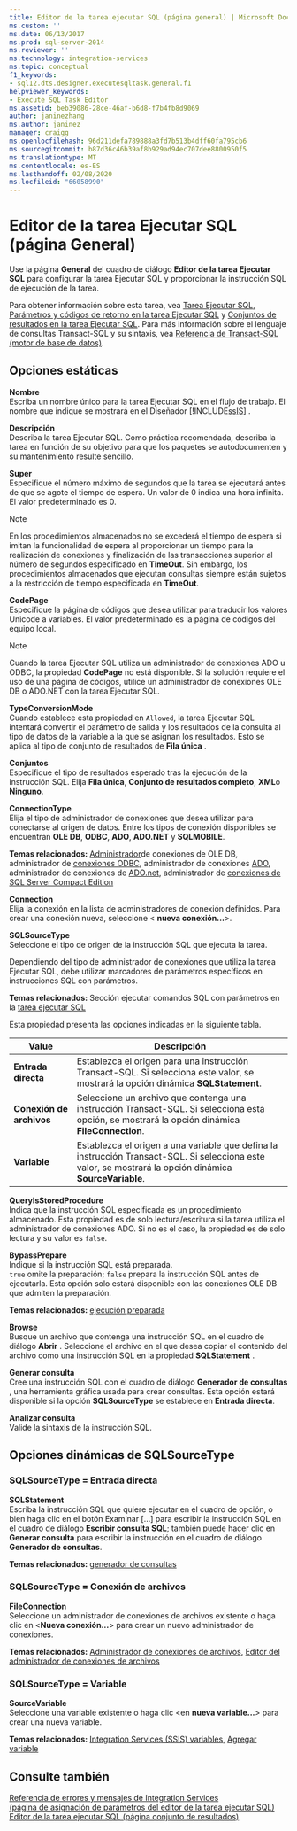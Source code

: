 ```yaml
---
title: Editor de la tarea ejecutar SQL (página general) | Microsoft Docs
ms.custom: ''
ms.date: 06/13/2017
ms.prod: sql-server-2014
ms.reviewer: ''
ms.technology: integration-services
ms.topic: conceptual
f1_keywords:
- sql12.dts.designer.executesqltask.general.f1
helpviewer_keywords:
- Execute SQL Task Editor
ms.assetid: beb39086-28ce-46af-b6d8-f7b4fb8d9069
author: janinezhang
ms.author: janinez
manager: craigg
ms.openlocfilehash: 96d211defa789888a3fd7b513b4dff60fa795cb6
ms.sourcegitcommit: b87d36c46b39af8b929ad94ec707dee8800950f5
ms.translationtype: MT
ms.contentlocale: es-ES
ms.lasthandoff: 02/08/2020
ms.locfileid: "66058990"
---
```

# <a name="execute-sql-task-editor-general-page"></a>Editor de la tarea Ejecutar SQL (página General)
  Use la página **General** del cuadro de diálogo **Editor de la tarea Ejecutar SQL** para configurar la tarea Ejecutar SQL y proporcionar la instrucción SQL de ejecución de la tarea.  
  
 Para obtener información sobre esta tarea, vea [Tarea Ejecutar SQL](control-flow/execute-sql-task.md), [Parámetros y códigos de retorno en la tarea Ejecutar SQL](../../2014/integration-services/parameters-and-return-codes-in-the-execute-sql-task.md) y [Conjuntos de resultados en la tarea Ejecutar SQL](../../2014/integration-services/result-sets-in-the-execute-sql-task.md). Para más información sobre el lenguaje de consultas Transact-SQL y su sintaxis, vea [Referencia de Transact-SQL &#40;motor de base de datos&#41;](/sql/t-sql/language-reference).  
  
## <a name="static-options"></a>Opciones estáticas  
 **Nombre**  
 Escriba un nombre único para la tarea Ejecutar SQL en el flujo de trabajo. El nombre que indique se mostrará en el Diseñador [!INCLUDE[ssIS](../includes/ssis-md.md)] .  
  
 **Descripción**  
 Describa la tarea Ejecutar SQL. Como práctica recomendada, describa la tarea en función de su objetivo para que los paquetes se autodocumenten y su mantenimiento resulte sencillo.  
  
 **Super**  
 Especifique el número máximo de segundos que la tarea se ejecutará antes de que se agote el tiempo de espera. Un valor de 0 indica una hora infinita. El valor predeterminado es 0.  
  
> [!NOTE]  
>  En los procedimientos almacenados no se excederá el tiempo de espera si imitan la funcionalidad de espera al proporcionar un tiempo para la realización de conexiones y finalización de las transacciones superior al número de segundos especificado en **TimeOut**. Sin embargo, los procedimientos almacenados que ejecutan consultas siempre están sujetos a la restricción de tiempo especificada en **TimeOut**.  
  
 **CodePage**  
 Especifique la página de códigos que desea utilizar para traducir los valores Unicode a variables. El valor predeterminado es la página de códigos del equipo local.  
  
> [!NOTE]  
>  Cuando la tarea Ejecutar SQL utiliza un administrador de conexiones ADO u ODBC, la propiedad **CodePage** no está disponible. Si la solución requiere el uso de una página de códigos, utilice un administrador de conexiones OLE DB o ADO.NET con la tarea Ejecutar SQL.  
  
 **TypeConversionMode**  
 Cuando establece esta propiedad en `Allowed`, la tarea Ejecutar SQL intentará convertir el parámetro de salida y los resultados de la consulta al tipo de datos de la variable a la que se asignan los resultados. Esto se aplica al tipo de conjunto de resultados de **Fila única** .  
  
 **Conjuntos**  
 Especifique el tipo de resultados esperado tras la ejecución de la instrucción SQL. Elija **Fila única**, **Conjunto de resultados completo**, **XML**o **Ninguno**.  
  
 **ConnectionType**  
 Elija el tipo de administrador de conexiones que desea utilizar para conectarse al origen de datos. Entre los tipos de conexión disponibles se encuentran **OLE DB**, **ODBC**, **ADO**, **ADO.NET** y **SQLMOBILE**.  
  
 **Temas relacionados:** [Administrador](connection-manager/ole-db-connection-manager.md)de conexiones de OLE DB, administrador de [conexiones ODBC](connection-manager/odbc-connection-manager.md), administrador de conexiones [ADO](connection-manager/ado-connection-manager.md), administrador de conexiones de [ADO.net](connection-manager/ado-net-connection-manager.md), administrador de [conexiones de SQL Server Compact Edition](connection-manager/sql-server-compact-edition-connection-manager.md)  
  
 **Connection**  
 Elija la conexión en la lista de administradores de conexión definidos. Para crear una conexión nueva, seleccione \< **nueva conexión...**>.  
  
 **SQLSourceType**  
 Seleccione el tipo de origen de la instrucción SQL que ejecuta la tarea.  
  
 Dependiendo del tipo de administrador de conexiones que utiliza la tarea Ejecutar SQL, debe utilizar marcadores de parámetros específicos en instrucciones SQL con parámetros.  
  
 **Temas relacionados:** Sección ejecutar comandos SQL con parámetros en la [tarea ejecutar SQL](control-flow/execute-sql-task.md)  
  
 Esta propiedad presenta las opciones indicadas en la siguiente tabla.  
  
|Value|Descripción|  
|-----------|-----------------|  
|**Entrada directa**|Establezca el origen para una instrucción Transact-SQL. Si selecciona este valor, se mostrará la opción dinámica **SQLStatement**.|  
|**Conexión de archivos**|Seleccione un archivo que contenga una instrucción Transact-SQL. Si selecciona esta opción, se mostrará la opción dinámica **FileConnection**.|  
|**Variable**|Establezca el origen a una variable que defina la instrucción Transact-SQL. Si selecciona este valor, se mostrará la opción dinámica **SourceVariable**.|  
  
 **QueryIsStoredProcedure**  
 Indica que la instrucción SQL especificada es un procedimiento almacenado. Esta propiedad es de solo lectura/escritura si la tarea utiliza el administrador de conexiones ADO. Si no es el caso, la propiedad es de solo lectura y su valor es `false`.  
  
 **BypassPrepare**  
 Indique si la instrucción SQL está preparada.  
  `true` omite la preparación; `false` prepara la instrucción SQL antes de ejecutarla. Esta opción solo estará disponible con las conexiones OLE DB que admiten la preparación.  
  
 **Temas relacionados:**  [ejecución preparada](../relational-databases/native-client-odbc-queries/executing-statements/prepared-execution.md)  
  
 **Browse**  
 Busque un archivo que contenga una instrucción SQL en el cuadro de diálogo **Abrir** . Seleccione el archivo en el que desea copiar el contenido del archivo como una instrucción SQL en la propiedad **SQLStatement** .  
  
 **Generar consulta**  
 Cree una instrucción SQL con el cuadro de diálogo **Generador de consultas** , una herramienta gráfica usada para crear consultas. Esta opción estará disponible si la opción **SQLSourceType** se establece en **Entrada directa**.  
  
 **Analizar consulta**  
 Valide la sintaxis de la instrucción SQL.  
  
## <a name="sqlsourcetype-dynamic-options"></a>Opciones dinámicas de SQLSourceType  
  
### <a name="sqlsourcetype--direct-input"></a>SQLSourceType = Entrada directa  
 **SQLStatement**  
 Escriba la instrucción SQL que quiere ejecutar en el cuadro de opción, o bien haga clic en el botón Examinar […] para escribir la instrucción SQL en el cuadro de diálogo **Escribir consulta SQL**; también puede hacer clic en **Generar consulta** para escribir la instrucción en el cuadro de diálogo **Generador de consultas**.  
  
 **Temas relacionados:** [generador de consultas](../../2014/integration-services/query-builder.md)  
  
### <a name="sqlsourcetype--file-connection"></a>SQLSourceType = Conexión de archivos  
 **FileConnection**  
 Seleccione un administrador de conexiones de archivos existente o haga clic en \<**Nueva conexión...**> para crear un nuevo administrador de conexiones.  
  
 **Temas relacionados:** [Administrador de conexiones de archivos](connection-manager/file-connection-manager.md), [Editor del administrador de conexiones de archivos](../../2014/integration-services/file-connection-manager-editor.md)  
  
### <a name="sqlsourcetype--variable"></a>SQLSourceType = Variable  
 **SourceVariable**  
 Seleccione una variable existente o haga clic \<en **nueva variable...**> para crear una nueva variable.  
  
 **Temas relacionados:** [Integration Services &#40;SSIS&#41; variables](integration-services-ssis-variables.md), [Agregar variable](../../2014/integration-services/add-variable.md)  
  
## <a name="see-also"></a>Consulte también  
 [Referencia de errores y mensajes de Integration Services](../../2014/integration-services/integration-services-error-and-message-reference.md)   
 [&#40;página de asignación de parámetros del editor de la tarea ejecutar SQL&#41;](../../2014/integration-services/execute-sql-task-editor-parameter-mapping-page.md)   
 [Editor de la tarea ejecutar SQL &#40;página conjunto de resultados&#41;](../../2014/integration-services/execute-sql-task-editor-result-set-page.md)  
  
  
